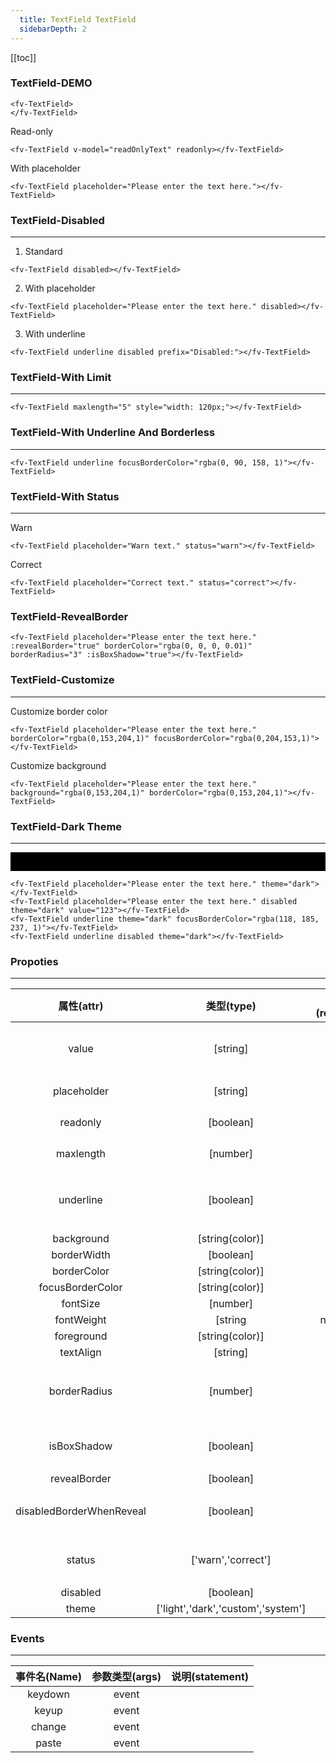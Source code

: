 ```yaml
---
  title: TextField TextField
  sidebarDepth: 2
---
```

  
[[toc]]

### TextField-DEMO 

<script>
export default {
    data () {
        return {
            readOnlyText: "I am read-only."
        }
    }
}
</script>


<ClientOnly>


<fv-TextField>
</fv-TextField>

```vue
<fv-TextField>
</fv-TextField>
```

Read-only

<fv-TextField v-model="readOnlyText" readonly></fv-TextField>

```vue
<fv-TextField v-model="readOnlyText" readonly></fv-TextField>
```

With placeholder

<fv-TextField placeholder="Please enter the text here."></fv-TextField>

```vue
<fv-TextField placeholder="Please enter the text here."></fv-TextField>
```

### TextField-Disabled
---
1. Standard

<fv-TextField disabled></fv-TextField>

```vue
<fv-TextField disabled></fv-TextField>
```

2. With placeholder

<fv-TextField placeholder="Please enter the text here." disabled></fv-TextField>

```vue
<fv-TextField placeholder="Please enter the text here." disabled></fv-TextField>
```

3. With underline

<fv-TextField underline disabled prefix="Disabled:"></fv-TextField>

```vue
<fv-TextField underline disabled prefix="Disabled:"></fv-TextField>
```

### TextField-With Limit
---
<fv-TextField maxlength="5" style="width: 120px;"></fv-TextField>

```vue
<fv-TextField maxlength="5" style="width: 120px;"></fv-TextField>
```

### TextField-With Underline And Borderless
---
<fv-TextField underline focusBorderColor="rgba(0, 90, 158, 1)"></fv-TextField>

```vue
<fv-TextField underline focusBorderColor="rgba(0, 90, 158, 1)"></fv-TextField>
```

### TextField-With Status
---
Warn

<fv-TextField placeholder="Warn text." status="warn"></fv-TextField>

```vue
<fv-TextField placeholder="Warn text." status="warn"></fv-TextField>
```

Correct

<fv-TextField placeholder="Correct text." status="correct"></fv-TextField>

```vue
<fv-TextField placeholder="Correct text." status="correct"></fv-TextField>
```

### TextField-RevealBorder

<fv-TextField placeholder="Please enter the text here." :revealBorder="true" borderColor="rgba(0, 0, 0, 0.01)" borderRadius="3" :isBoxShadow="true"></fv-TextField>

```vue
<fv-TextField placeholder="Please enter the text here." :revealBorder="true" borderColor="rgba(0, 0, 0, 0.01)" borderRadius="3" :isBoxShadow="true"></fv-TextField>
```

### TextField-Customize
---
Customize border color

<fv-TextField placeholder="Please enter the text here." borderColor="rgba(0,153,204,1)" focusBorderColor="rgba(0,204,153,1)"></fv-TextField>

```vue
<fv-TextField placeholder="Please enter the text here." borderColor="rgba(0,153,204,1)" focusBorderColor="rgba(0,204,153,1)"></fv-TextField>
```

Customize background

<fv-TextField placeholder="Please enter the text here." background="rgba(0,153,204,1)" borderColor="rgba(0,153,204,1)"></fv-TextField>

```vue
<fv-TextField placeholder="Please enter the text here." background="rgba(0,153,204,1)" borderColor="rgba(0,153,204,1)"></fv-TextField>
```

### TextField-Dark Theme
---
<div style="padding: 15px; background: black;">
    <fv-TextField placeholder="Please enter the text here." theme="dark"></fv-TextField>
    <fv-TextField placeholder="Please enter the text here." disabled theme="dark" value="123"></fv-TextField>
    <fv-TextField underline theme="dark" focusBorderColor="rgba(118, 185, 237, 1)"></fv-TextField>
    <fv-TextField underline disabled theme="dark"></fv-TextField>
</div>

```vue
<fv-TextField placeholder="Please enter the text here." theme="dark"></fv-TextField>
<fv-TextField placeholder="Please enter the text here." disabled theme="dark" value="123"></fv-TextField>
<fv-TextField underline theme="dark" focusBorderColor="rgba(118, 185, 237, 1)"></fv-TextField>
<fv-TextField underline disabled theme="dark"></fv-TextField>
```


</ClientOnly>


### Propoties
---
|        属性(attr)        |             类型(type)             | 必填(required) | 默认值(default) |               说明(statement)               |
|:------------------------:|:----------------------------------:|:--------------:|:---------------:|:-------------------------------------------:|
|          value           |              [string]              |       No       |                 |      Using v-model binding input value      |
|       placeholder        |              [string]              |       No       |       N/A       |               等同HTML[input]               |
|         readonly         |             [boolean]              |       No       |      false      |               等同HTML[input]               |
|        maxlength         |              [number]              |       No       |       N/A       |               等同HTML[input]               |
|        underline         |             [boolean]              |       No       |      false      |      是否开启Underline风格的TextField       |
|        background        |          [string(color)]           |       No       |       N/A       |                                             |
|       borderWidth        |             [boolean]              |       No       |       N/A       |                                             |
|       borderColor        |          [string(color)]           |       No       |       N/A       |                                             |
|     focusBorderColor     |          [string(color)]           |       No       |       N/A       |                                             |
|         fontSize         |              [number]              |       No       |      13.3       |                                             |
|        fontWeight        |              [string               |    number]     |       No        |                   normal                    |
|        foreground        |          [string(color)]           |       No       |       N/A       |                                             |
|        textAlign         |              [string]              |       No       |      left       |                                             |
|       borderRadius       |              [number]              |       No       |        3        | TextField圆角大小, 启用revealBorder时将失效 |
|       isBoxShadow        |             [boolean]              |       No       |      false      |             开启`TextField`阴影             |
|       revealBorder       |             [boolean]              |       No       |      false      |                                             |
| disabledBorderWhenReveal |             [boolean]              |       No       |      true       |       使用`Reveal`边框是禁用默认边框        |
|          status          |         ['warn','correct']         |       No       |       N/A       |     状态边框预设, 默认有警告和正确两种      |
|         disabled         |             [boolean]              |       No       |      false      |                                             |
|          theme           | ['light','dark','custom','system'] |       No       |     system      |                                             |

### Events
---
| 事件名(Name) | 参数类型(args) | 说明(statement) |
|:------------:|:--------------:|:---------------:|
|   keydown    |     event      |                 |
|    keyup     |     event      |                 |
|    change    |     event      |                 |
|    paste     |     event      |                 |
